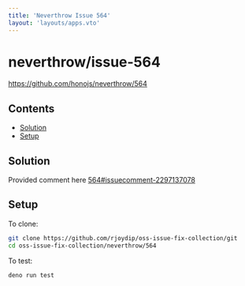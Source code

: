 ```yaml
---
title: 'Neverthrow Issue 564'
layout: 'layouts/apps.vto'
---
```


# neverthrow/issue-564

<https://github.com/honojs/neverthrow/564>

## Contents

* [Solution](#solution)
* [Setup](#setup)

## Solution

Provided comment here
[564#issuecomment-2297137078](https://github.com/supermacro/neverthrow/issues/564#issuecomment-2297137078)

## Setup

To clone:

```sh
git clone https://github.com/rjoydip/oss-issue-fix-collection/git
cd oss-issue-fix-collection/neverthrow/564
```

To test:

```sh
deno run test
```
